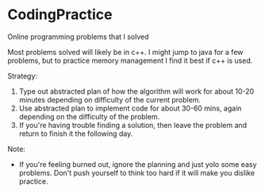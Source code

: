 # CodingPractice
Online programming problems that I solved 

Most problems solved will likely be in c++. I might jump to java for a few problems, but to practice memory management I find it best if c++ is used.

Strategy: 
  1. Type out abstracted plan of how the algorithm will work for about 10-20 minutes depending on difficulty of the current problem.
  2. Use abstracted plan to implement code for about 30-60 mins, again depending on the difficulty of the problem.
  3. If you're having trouble finding a solution, then leave the problem and return to finish it the following day.

Note:
  - If you're feeling burned out, ignore the planning and just yolo some easy problems. Don't push yourself to think too hard if it will make you dislike practice.
